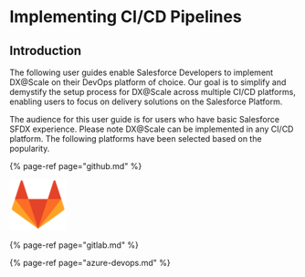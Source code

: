 # Implementing CI/CD Pipelines

## Introduction

The following user guides enable Salesforce Developers to implement DX@Scale on their DevOps platform of choice.  Our goal is to simplify and demystify the setup process for DX@Scale across multiple CI/CD platforms, enabling users to focus on delivery solutions on the Salesforce Platform. 

The audience for this user guide is for users who have basic Salesforce SFDX experience. Please note DX@Scale can be implemented in any CI/CD platform. The following platforms have been selected based on the popularity.  






{% page-ref page="github.md" %}

![](../../.gitbook/assets/image%20%2816%29.png)

{% page-ref page="gitlab.md" %}

{% page-ref page="azure-devops.md" %}





